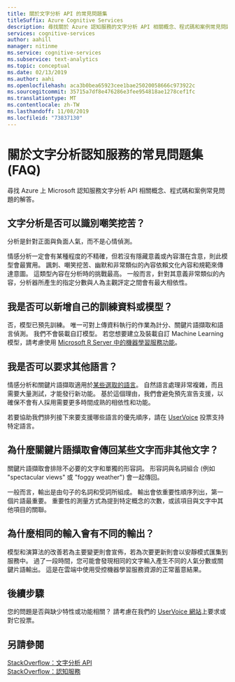 ```yaml
---
title: 關於文字分析 API 的常見問題集
titleSuffix: Azure Cognitive Services
description: 尋找關於 Azure 認知服務的文字分析 API 相關概念、程式碼和案例常見問題的解答。
services: cognitive-services
author: aahill
manager: nitinme
ms.service: cognitive-services
ms.subservice: text-analytics
ms.topic: conceptual
ms.date: 02/13/2019
ms.author: aahi
ms.openlocfilehash: aca3b0bea65923cee1bae25020058666c973922c
ms.sourcegitcommit: 35715a7df8e476286e3fee954818ae1278cef1fc
ms.translationtype: MT
ms.contentlocale: zh-TW
ms.lasthandoff: 11/08/2019
ms.locfileid: "73837130"
---
```

# <a name="frequently-asked-questions-faq-about-the-text-analytics-cognitive-service"></a>關於文字分析認知服務的常見問題集 (FAQ)

 尋找 Azure 上 Microsoft 認知服務文字分析 API 相關概念、程式碼和案例常見問題的解答。

## <a name="can-text-analytics-identify-sarcasm"></a>文字分析是否可以識別嘲笑挖苦？

分析是針對正面與負面人氣，而不是心情偵測。

情感分析一定會有某種程度的不精確，但若沒有隱藏意義或內容潛在含意，則此模型會最實用。 諷刺、嘲笑挖苦、幽默和非常類似的內容依賴文化內容和規範來傳達意圖。 這類型內容在分析時的挑戰最高。 一般而言，針對其意義非常類似的內容，分析器所產生的指定分數與人為主觀評定之間會有最大相依性。

## <a name="can-i-add-my-own-training-data-or-models"></a>我是否可以新增自己的訓練資料或模型？

否，模型已預先訓練。 唯一可對上傳資料執行的作業為計分、關鍵片語擷取和語言偵測。 我們不會裝載自訂模型。 若您想要建立及裝載自訂 Machine Learning 模型，請考慮使用 [Microsoft R Server 中的機器學習服務功能](https://docs.microsoft.com/r-server/r/concept-what-is-the-microsoftml-package)。

## <a name="can-i-request-additional-languages"></a>我是否可以要求其他語言？

情感分析和關鍵片語擷取適用於[某些選取的語言](text-analytics-supported-languages.md)。 自然語言處理非常複雜，而且需要大量測試，才能發行新功能。 基於這個理由，我們會避免預先宣告支援，以確保不會有人採用需要更多時間成熟的相依性和功能。 

若要協助我們排列接下來要支援哪些語言的優先順序，請在 [UserVoice](https://cognitive.uservoice.com/forums/555922-text-analytics) 投票支持特定語言。 

## <a name="why-does-key-phrase-extraction-return-some-words-but-not-others"></a>為什麼關鍵片語擷取會傳回某些文字而非其他文字？

關鍵片語擷取會排除不必要的文字和單獨的形容詞。 形容詞與名詞組合 (例如 "spectacular views" 或 "foggy weather") 會一起傳回。

一般而言，輸出是由句子的名詞和受詞所組成。 輸出會依重要性順序列出，第一個片語最重要。 重要性的測量方式為提到特定概念的次數，或該項目與文字中其他項目的關聯。

## <a name="why-does-output-vary-given-identical-inputs"></a>為什麼相同的輸入會有不同的輸出？

模型和演算法的改善若為主要變更則會宣佈，若為次要更新則會以安靜模式匯集到服務中。 過了一段時間，您可能會發現相同的文字輸入產生不同的人氣分數或關鍵片語輸出。 這是在雲端中使用受控機器學習服務資源的正常蓄意結果。

## <a name="next-steps"></a>後續步驟

您的問題是否與缺少特性或功能相關？ 請考慮在我們的 [UserVoice 網站](https://cognitive.uservoice.com/forums/555922-text-analytics)上要求或對它投票。

## <a name="see-also"></a>另請參閱

 [StackOverflow：文字分析 API](https://stackoverflow.com/questions/tagged/text-analytics-api)   
 [StackOverflow：認知服務](https://stackoverflow.com/questions/tagged/microsoft-cognitive)

